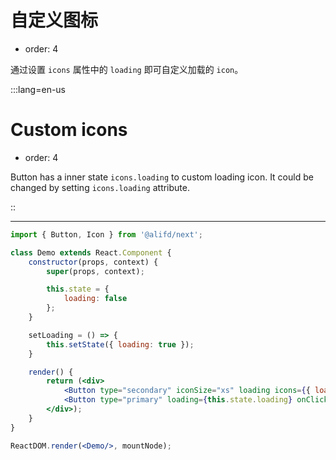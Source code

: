 # 自定义图标

- order: 4

通过设置 `icons` 属性中的 `loading` 即可自定义加载的 `icon`。

:::lang=en-us
# Custom icons

- order: 4

Button has a inner state `icons.loading` to custom loading icon. It could be changed by setting `icons.loading` attribute.

::

---

````jsx
import { Button, Icon } from '@alifd/next';

class Demo extends React.Component {
    constructor(props, context) {
        super(props, context);

        this.state = {
            loading: false
        };
    }

    setLoading = () => {
        this.setState({ loading: true });
    }

    render() {
        return (<div>
            <Button type="secondary" iconSize="xs" loading icons={{ loading: <Icon type="loading" style={{ color: 'orange' }} /> }}>Custom loading icon</Button>&nbsp;&nbsp;
            <Button type="primary" loading={this.state.loading} onClick={this.setLoading} icons={{ loading: <Icon type="loading" style={{ color: 'orange' }} /> }}>Click to loading and show loading icon</Button>
        </div>);
    }
}

ReactDOM.render(<Demo/>, mountNode);
````
